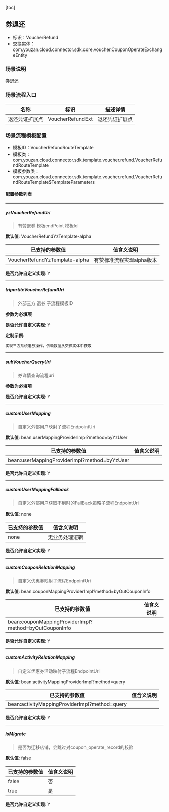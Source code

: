 [toc]

## 券退还
- 标识：VoucherRefund
- 交换实体：com.youzan.cloud.connector.sdk.core.voucher.CouponOperateExchangeEntity
### 场景说明
券退还
### 场景流程入口

名称 | 标识 | 描述详情
---|---|---
退还凭证扩展点 | VoucherRefundExt | 退还凭证扩展点

### 场景流程模板配置
- 模板ID：VoucherRefundRouteTemplate
- 模板类：com.youzan.cloud.connector.sdk.template.voucher.refund.VoucherRefundRouteTemplate
- 模板参数类：com.youzan.cloud.connector.sdk.template.voucher.refund.VoucherRefundRouteTemplate$TemplateParameters

#### 配置参数列表

---
##### yzVoucherRefundUri
> 有赞退券 模板endPoint 模板Id

**默认值**: VoucherRefundYzTemplate-alpha

已支持的参数值 | 值含义说明
---|---
VoucherRefundYzTemplate-alpha | 有赞标准流程实现alpha版本

**是否允许自定义实现**: Y

---
##### tripartiteVoucherRefundUri
> 外部三方 退券 子流程模板ID

**参数为必填项**


**是否允许自定义实现**: Y


**定制示例**:
```
实现三方系统退券操作，依赖数据从交换实体中获取
```
---
##### subVoucherQueryUri
> 券详情查询流程uri

**参数为必填项**


**是否允许自定义实现**: Y

---
##### customUserMapping
> 自定义外部用户映射子流程EndpointUri

**默认值**: bean:userMappingProviderImpl?method=byYzUser

已支持的参数值 | 值含义说明
---|---
bean:userMappingProviderImpl?method=byYzUser | 

**是否允许自定义实现**: Y

---
##### customUserMappingFallback
> 自定义外部用户获取不到时的FallBack策略子流程EndpointUri

**默认值**: none

已支持的参数值 | 值含义说明
---|---
none | 无业务处理逻辑

**是否允许自定义实现**: Y

---
##### customCouponRelationMapping
> 自定义优惠券映射子流程EndpointUri

**默认值**: bean:couponMappingProviderImpl?method=byOutCouponInfo

已支持的参数值 | 值含义说明
---|---
bean:couponMappingProviderImpl?method=byOutCouponInfo | 

**是否允许自定义实现**: Y

---
##### customActivityRelationMapping
> 自定义优惠券活动映射子流程EndpointUri

**默认值**: bean:activityMappingProviderImpl?method=query

已支持的参数值 | 值含义说明
---|---
bean:activityMappingProviderImpl?method=query | 

**是否允许自定义实现**: Y

---
##### isMigrate
> 是否为迁移店铺，会跳过对coupon_operate_record的校验

**默认值**: false

已支持的参数值 | 值含义说明
---|---
false | 否
true | 是

**是否允许自定义实现**: Y



